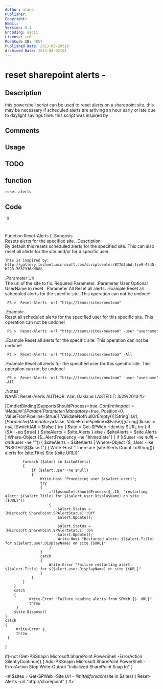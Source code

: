 ```yaml
---
Author: alano
Publisher: 
Copyright: 
Email: 
Version: 0.1
Encoding: ascii
License: cc0
PoshCode ID: 4057
Published Date: 2013-03-29t19
Archived Date: 2013-04-02t01
---
```


# reset sharepoint alerts - 

## Description

this powershell script can be used to reset alerts on a sharepoint site.  this may be necessary if scheduled alerts are arriving an hour early or late due to daylight savings time.  this script was inspired by

## Comments



## Usage



## TODO



## function

`reset-alerts`

## Code

`#
 #
 Function Reset-Alerts
 { 
 .Synopsis  
     Resets alerts for the specified site.
 .Description  
     By default this resets scheduled alerts for the specified site.
 	This can also reset all alerts for the site and/or for a specific user.
 	
 	This is inspired by: http://gallery.technet.microsoft.com/scriptcenter/877d2abd-fce9-4545-b223-7637936dd888         
 .Parameter Url  
     The url of the site to fix.  Required Parameter. 
 .Parameter User 
     Optional UserName to reset.
 .Parameter All 
     Reset all alerts.
 .Example 
     Reset all scheduled alerts for the specific site.  This operation can not be undone! 
      
     PS >  Reset-Alerts -url "http://teams/sites/newteam"
 .Example          
     Reset all scheduled alerts for the specified user for this specific site.  This operation can not be undone! 
          
     PS >  Reset-Alerts -url "http://teams/sites/newteam" -user "username"
 .Example 
     Reset all alerts for the specific site.  This operation can not be undone! 
      
     PS >  Reset-Alerts -url "http://teams/sites/newteam" -All
 .Example 
     Reset all alerts for the specified user for this specific site.  This operation can not be undone! 
      
     PS >  Reset-Alerts -url "http://teams/sites/newteam" -user "username" -All
 	
 .Notes  
         NAME:      Reset-Alerts 
         AUTHOR:    Alan Oakland 
         LASTEDIT:  3/29/2013
 #>  
  
 [CmdletBinding(SupportsShouldProcess=$true, ConfirmImpact='Medium')] 
 Param( 
     [Parameter(Mandatory=$true, Position=0, ValueFromPipeline=$true)][ValidateNotNullOrEmpty()][String] $Url, 
     [Parameter(Mandatory=$false, ValueFromPipeline=$False)][string] $user = $null,
 	[Switch]$All = $false
     )
 	try
 	{ 
 		$site = Get-SPWeb -Identity $URL
 		try
 		{ 
 			if ($All -eq $true)
 			{
 				$siteAlerts = $site.Alerts
 			}
 			else
 			{
 				$siteAlerts = $site.Alerts | Where-Object {$_.AlertFrequency -ne "Immediate"}
 			}
 			if (($user -ne $null) -and ($user -ne ""))
 			{
 				$siteAlerts = $siteAlerts | Where-Object {$_.User -like "NSIGHT\$($user)"}
 			}
 			Write-Host "There are $($site.Alerts.Count.ToString()) alerts for $($site.Title) Site ($($site.URL))"
 			
 			foreach ($alert in $siteAlerts)
 			{
 				if ($alert.user -ne $null)
 				{
 					Write-Host "Processing user $($alert.user)";
 					try
 					{ 
 						if($pscmdlet.ShouldProcess($_.ID, "restarting alert: $($alert.Title) for $($alert.user.DisplayName) on site {$URL}"))
 						{
 							$alert.Status = [Microsoft.SharePoint.SPAlertStatus]::Off 
 							$alert.Update(); 
 			
 							$alert.Status = [Microsoft.SharePoint.SPAlertStatus]::On
 							$alert.Update();
 							Write-Host "Restarted alert: $($alert.Title) for $($alert.user.DisplayName) on site {$URL}"
 						} 
 					}
 					catch
 					{ 
 						Write-Error "Failure restarting alert: $($alert.Title) for $($alert.user.DisplayName) on site {$URL}" 
 					}
 				}
 			}
 		}
 		catch
 		{ 
               Write-Error "Failure reading alerts from SPWeb {$_.URL}" 
               throw 
         } 
 		$site.Dispose()
 	}
 	catch
 	{ 
         Write-Error $_        
         throw 
     } 
 }
 
 if(-not (Get-PSSnapin Microsoft.SharePoint.PowerShell -ErrorAction SilentlyContinue))
 {
    Add-PSSnapin Microsoft.SharePoint.PowerShell -ErrorAction Stop 
    Write-Output "Initialized SharePoint Snap In"
 }
 
 
 <#
 $sites = Get-SPWeb -Site $Url -limit All
 foreach ($site in $sites)
 {
 	Reset-Alerts -url "http://sharepoint"
 }
 #>
`

